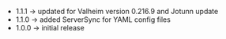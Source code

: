 * 1.1.1 -> updated for Valheim version 0.216.9 and Jotunn update
* 1.1.0 -> added ServerSync for YAML config files
* 1.0.0 -> initial release
